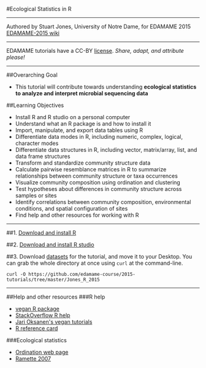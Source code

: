 
#Ecological Statistics in R
***
Authored by Stuart Jones, University of Notre Dame, for EDAMAME 2015     
[EDAMAME-2015 wiki](https://github.com/edamame-course/2015-tutorials/wiki)

***
EDAMAME tutorials have a CC-BY [license](https://github.com/edamame-course/2015-tutorials/blob/master/LICENSE.md). _Share, adapt, and attribute please!_
***

##Overarching Goal  
* This tutorial will contribute towards understanding **ecological statistics to analyze and interpret microbial sequencing data**

##Learning Objectives
* Install R and R studio on a personal computer
* Understand what an R package is and how to install it
* Import, manipulate, and export data tables using R
* Differentiate data modes in R, including numeric, complex, logical, character modes
* Differentiate data structures in R, including vector, matrix/array, list, and data frame structures
* Transform and standardize community structure data
* Calculate pairwise resemblance matrices in R to summarize relationships between community structure or taxa occurrences
* Visualize community composition using ordination and clustering
* Test hypotheses about differences in community structure across samples or sites
* Identify correlations between community composition, environmental conditions, and spatial configuration of sites
* Find help and other resources for working with R

***

##1. [Download and install R](http://cran.r-project.org/) 

##2. [Download and install R studio](http://www.rstudio.com/)

##3. Download [datasets](https://github.com/edamame-course/2015-tutorials/tree/master/Jones_R_2015/EDAMAME2015jonesmaterials) for the tutorial, and move it to your Desktop.  You can grab the whole directory at once using `curl` at the command-line.
```
curl -O https://github.com/edamame-course/2015-tutorials/tree/master/Jones_R_2015
```

***
##Help and other resources
###R help
* [vegan R package](http://vegan.r-forge.r-project.org/)
* [StackOverflow R help](http://stackoverflow.com/questions/tagged/r)
* [Jari Oksanen's vegan tutorials](http://cc.oulu.fi/~jarioksa/opetus/metodi/)
* [R reference card](http://cran.r-project.org/doc/contrib/Short-refcard.pdf)

###Ecological statistics
* [Ordination web page](http://ordination.okstate.edu/)
* [Ramette 2007](http://onlinelibrary.wiley.com/doi/10.1111/j.1574-6941.2007.00375.x/abstract)




